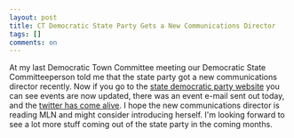 ```yaml
---
layout: post
title: CT Democratic State Party Gets a New Communications Director
tags: []
comments: on
---
```

At my last Democratic Town Committee meeting our Democratic State Committeeperson told me that the state party got a new communications director recently. Now if you go to the <a href="http://dems.info/index.php">state democratic party website</a> you can see events are now updated, there was an event e-mail sent out today, and the <a href="http://twitter.com/ctdems">twitter has come alive</a>. I hope the new communications director is reading MLN and might consider introducing herself. I'm looking forward to see a lot more stuff coming out of the state party in the coming months. <br />
